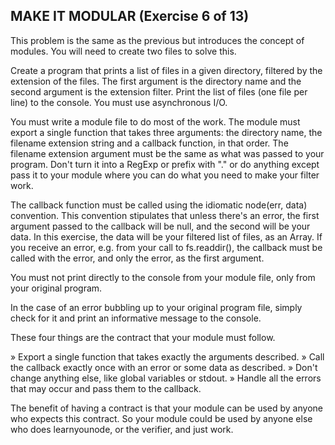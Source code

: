 ## MAKE IT MODULAR (Exercise 6 of 13)

 This problem is the same as the previous but introduces the concept of
 modules. You will need to create two files to solve this.

 Create a program that prints a list of files in a given directory,
 filtered by the extension of the files. The first argument is the
 directory name and the second argument is the extension filter. Print the
 list of files (one file per line) to the console. You must use
 asynchronous I/O.

 You must write a module file to do most of the work. The module must
 export a single function that takes three arguments: the directory name,
 the filename extension string and a callback function, in that order. The
 filename extension argument must be the same as what was passed to your
 program. Don't turn it into a RegExp or prefix with "." or do anything
 except pass it to your module where you can do what you need to make your
 filter work.

 The callback function must be called using the idiomatic node(err, data)
 convention. This convention stipulates that unless there's an error, the
 first argument passed to the callback will be null, and the second will be
 your data. In this exercise, the data will be your filtered list of files,
 as an Array. If you receive an error, e.g. from your call to
 fs.readdir(), the callback must be called with the error, and only the
 error, as the first argument.

 You must not print directly to the console from your module file, only
 from your original program.

 In the case of an error bubbling up to your original program file, simply
 check for it and print an informative message to the console.

 These four things are the contract that your module must follow.

  » Export a single function that takes exactly the arguments described.
  » Call the callback exactly once with an error or some data as described.
  » Don't change anything else, like global variables or stdout.
  » Handle all the errors that may occur and pass them to the callback.

 The benefit of having a contract is that your module can be used by anyone
 who expects this contract. So your module could be used by anyone else who
 does learnyounode, or the verifier, and just work.